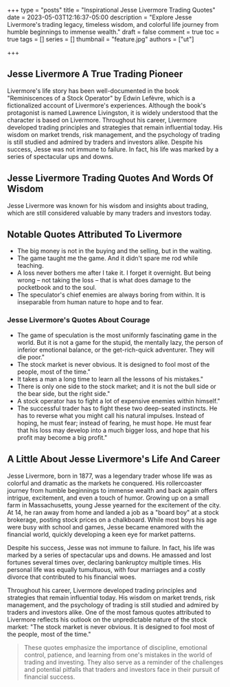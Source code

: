 +++
type = "posts"
title = "Inspirational Jesse Livermore Trading Quotes"
date = 2023-05-03T12:16:37-05:00
description = "Explore Jesse Livermore's trading legacy, timeless wisdom, and colorful life journey from humble beginnings to immense wealth."
draft = false
comment = true
toc = true
tags = []
series = []
thumbnail = "feature.jpg"
authors = ["ut"]

+++


## Jesse Livermore A True Trading Pioneer
Livermore's life story has been well-documented in the book "Reminiscences of a Stock Operator" by Edwin Lefèvre, which is a fictionalized account of Livermore's experiences. Although the book's protagonist is named Lawrence Livingston, it is widely understood that the character is based on Livermore. Throughout his career, Livermore developed trading principles and strategies that remain influential today. His wisdom on market trends, risk management, and the psychology of trading is still studied and admired by traders and investors alike. Despite his success, Jesse was not immune to failure. In fact, his life was marked by a series of spectacular ups and downs.

## Jesse Livermore Trading Quotes And Words Of Wisdom
Jesse Livermore was known for his wisdom and insights about trading, which are still considered valuable by many traders and investors today. 

## Notable Quotes Attributed To Livermore
   - The big money is not in the buying and the selling, but in the waiting.
   - The game taught me the game. And it didn't spare me rod while teaching.
   - A loss never bothers me after I take it. I forget it overnight. But being wrong – not taking the loss – that is what does damage to the pocketbook and to the soul.
   - The speculator's chief enemies are always boring from within. It is inseparable from human nature to hope and to fear.

### Jesse Livermore's Quotes About Courage
   - The game of speculation is the most uniformly fascinating game in the world. But it is not a game for the stupid, the mentally lazy, the person of inferior emotional balance, or the get-rich-quick adventurer. They will die poor."
   - The stock market is never obvious. It is designed to fool most of the people, most of the time."
   - It takes a man a long time to learn all the lessons of his mistakes."
   - There is only one side to the stock market; and it is not the bull side or the bear side, but the right side."
   - A stock operator has to fight a lot of expensive enemies within himself."
   - The successful trader has to fight these two deep-seated instincts. He has to reverse what you might call his natural impulses. Instead of hoping, he must fear; instead of fearing, he must hope. He must fear that his loss may develop into a much bigger loss, and hope that his profit may become a big profit."


## A Little About Jesse Livermore's Life And Career
Jesse Livermore, born in 1877, was a legendary trader whose life was as colorful and dramatic as the markets he conquered. His rollercoaster journey from humble beginnings to immense wealth and back again offers intrigue, excitement, and even a touch of humor. Growing up on a small farm in Massachusetts, young Jesse yearned for the excitement of the city. At 14, he ran away from home and landed a job as a "board boy" at a stock brokerage, posting stock prices on a chalkboard. While most boys his age were busy with school and games, Jesse became enamored with the financial world, quickly developing a keen eye for market patterns.

Despite his success, Jesse was not immune to failure. In fact, his life was marked by a series of spectacular ups and downs. He amassed and lost fortunes several times over, declaring bankruptcy multiple times. His personal life was equally tumultuous, with four marriages and a costly divorce that contributed to his financial woes.

Throughout his career, Livermore developed trading principles and strategies that remain influential today. His wisdom on market trends, risk management, and the psychology of trading is still studied and admired by traders and investors alike. One of the most famous quotes attributed to Livermore reflects his outlook on the unpredictable nature of the stock market: "The stock market is never obvious. It is designed to fool most of the people, most of the time."

> These quotes emphasize the importance of discipline, emotional control, patience, and learning from one's mistakes in the world of trading and investing. They also serve as a reminder of the challenges and potential pitfalls that traders and investors face in their pursuit of financial success.
